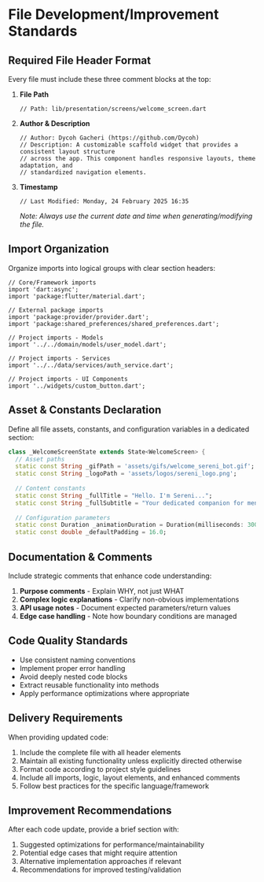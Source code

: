 # File Development/Improvement Standards

## Required File Header Format
Every file must include these three comment blocks at the top:

1. **File Path**
   ```
   // Path: lib/presentation/screens/welcome_screen.dart
   ```

2. **Author & Description**
   ```
   // Author: Dycoh Gacheri (https://github.com/Dycoh)
   // Description: A customizable scaffold widget that provides a consistent layout structure 
   // across the app. This component handles responsive layouts, theme adaptation, and 
   // standardized navigation elements.
   ```

3. **Timestamp**
   ```
   // Last Modified: Monday, 24 February 2025 16:35
   ```
   *Note: Always use the current date and time when generating/modifying the file.*

## Import Organization
Organize imports into logical groups with clear section headers:
```
// Core/Framework imports
import 'dart:async';
import 'package:flutter/material.dart';

// External package imports
import 'package:provider/provider.dart';
import 'package:shared_preferences/shared_preferences.dart';

// Project imports - Models
import '../../domain/models/user_model.dart';

// Project imports - Services
import '../../data/services/auth_service.dart';

// Project imports - UI Components
import '../widgets/custom_button.dart';
```

## Asset & Constants Declaration
Define all file assets, constants, and configuration variables in a dedicated section:
```dart
class _WelcomeScreenState extends State<WelcomeScreen> {
  // Asset paths
  static const String _gifPath = 'assets/gifs/welcome_sereni_bot.gif';
  static const String _logoPath = 'assets/logos/sereni_logo.png';
  
  // Content constants
  static const String _fullTitle = "Hello. I'm Sereni...";
  static const String _fullSubtitle = "Your dedicated companion for mental wellness...";
  
  // Configuration parameters
  static const Duration _animationDuration = Duration(milliseconds: 300);
  static const double _defaultPadding = 16.0;
```

## Documentation & Comments
Include strategic comments that enhance code understanding:
1. **Purpose comments** - Explain WHY, not just WHAT
2. **Complex logic explanations** - Clarify non-obvious implementations
3. **API usage notes** - Document expected parameters/return values
4. **Edge case handling** - Note how boundary conditions are managed

## Code Quality Standards
- Use consistent naming conventions
- Implement proper error handling
- Avoid deeply nested code blocks
- Extract reusable functionality into methods
- Apply performance optimizations where appropriate

## Delivery Requirements
When providing updated code:
1. Include the complete file with all header elements
2. Maintain all existing functionality unless explicitly directed otherwise
3. Format code according to project style guidelines
4. Include all imports, logic, layout elements, and enhanced comments
5. Follow best practices for the specific language/framework

## Improvement Recommendations
After each code update, provide a brief section with:
1. Suggested optimizations for performance/maintainability
2. Potential edge cases that might require attention
3. Alternative implementation approaches if relevant
4. Recommendations for improved testing/validation
